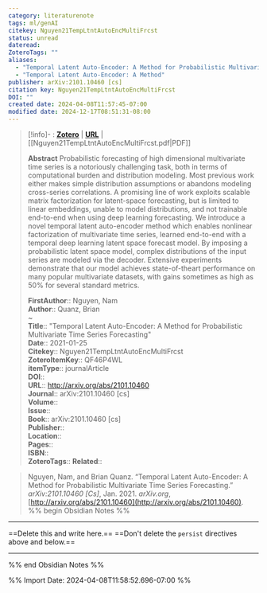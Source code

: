 ```yaml
---
category: literaturenote
tags: ml/genAI
citekey: Nguyen21TempLtntAutoEncMultiFrcst
status: unread
dateread: 
ZoteroTags: ""
aliases:
  - "Temporal Latent Auto-Encoder: A Method for Probabilistic Multivariate Time Series Forecasting"
  - "Temporal Latent Auto-Encoder: A Method"
publisher: arXiv:2101.10460 [cs]
citation key: Nguyen21TempLtntAutoEncMultiFrcst
DOI: ""
created date: 2024-04-08T11:57:45-07:00
modified date: 2024-12-17T08:51:31-08:00
---
```


> [!info]- : [**Zotero**](zotero://select/library/items/QF46P4WL)   | [**URL**](http://arxiv.org/abs/2101.10460) | [[Nguyen21TempLtntAutoEncMultiFrcst.pdf|PDF]]
>
> 
> **Abstract**
> Probabilistic forecasting of high dimensional multivariate time series is a notoriously challenging task, both in terms of computational burden and distribution modeling. Most previous work either makes simple distribution assumptions or abandons modeling cross-series correlations. A promising line of work exploits scalable matrix factorization for latent-space forecasting, but is limited to linear embeddings, unable to model distributions, and not trainable end-to-end when using deep learning forecasting. We introduce a novel temporal latent auto-encoder method which enables nonlinear factorization of multivariate time series, learned end-to-end with a temporal deep learning latent space forecast model. By imposing a probabilistic latent space model, complex distributions of the input series are modeled via the decoder. Extensive experiments demonstrate that our model achieves state-of-theart performance on many popular multivariate datasets, with gains sometimes as high as 50% for several standard metrics.
> 
> 
> **FirstAuthor**:: Nguyen, Nam  
> **Author**:: Quanz, Brian  
~    
> **Title**:: "Temporal Latent Auto-Encoder: A Method for Probabilistic Multivariate Time Series Forecasting"  
> **Date**:: 2021-01-25  
> **Citekey**:: Nguyen21TempLtntAutoEncMultiFrcst  
> **ZoteroItemKey**:: QF46P4WL  
> **itemType**:: journalArticle  
> **DOI**::   
> **URL**:: http://arxiv.org/abs/2101.10460  
> **Journal**:: arXiv:2101.10460 [cs]  
> **Volume**::   
> **Issue**::   
> **Book**:: arXiv:2101.10460 [cs]  
> **Publisher**::   
> **Location**::    
> **Pages**::   
> **ISBN**::   
> **ZoteroTags**:: 
>**Related**:: 

> Nguyen, Nam, and Brian Quanz. “Temporal Latent Auto-Encoder: A Method for Probabilistic Multivariate Time Series Forecasting.” _arXiv:2101.10460 [Cs]_, Jan. 2021. _arXiv.org_, [http://arxiv.org/abs/2101.10460](http://arxiv.org/abs/2101.10460).
%% begin Obsidian Notes %%
___
==Delete this and write here.==
==Don't delete the `persist` directives above and below.==
___
%% end Obsidian Notes %%



%% Import Date: 2024-04-08T11:58:52.696-07:00 %%
